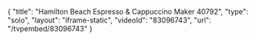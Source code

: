 {
    "title": "Hamilton Beach Espresso & Cappuccino Maker 40792",
    "type": "solo",
    "layout": "iframe-static",
    "videoId": "83096743",
    "url": "\/tvpembed\/83096743"
}